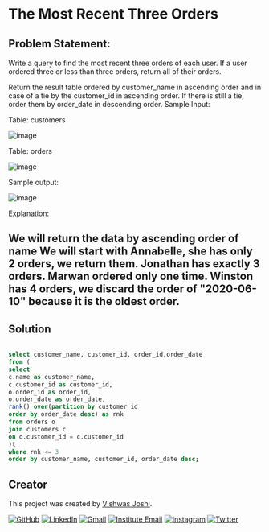 # The Most Recent Three Orders

## Problem Statement:

Write a query to find the most recent three orders of each user. If a user ordered three or less than three orders, return all of their orders.

Return the result table ordered by customer_name in ascending order and in case of a tie by the customer_id in ascending order. If there is still a tie, order them by order_date in descending order.
Sample Input:

Table: customers

![image](https://github.com/vishwasjoshi2019/DSML/assets/98074283/6d53fdee-fbd7-46ec-ace0-caada3a5799a)



Table: orders

![image](https://github.com/vishwasjoshi2019/DSML/assets/98074283/94a90bd2-7243-4856-ae4c-5a123d954b8c)



Sample output:

![image](https://github.com/vishwasjoshi2019/DSML/assets/98074283/d68538e8-76a3-42b7-9325-32279a715ca2)



Explanation:

We will return the data by ascending order of name
We will start with Annabelle, she has only 2 orders, we return them.
Jonathan has exactly 3 orders.
Marwan ordered only one time.
Winston has 4 orders, we discard the order of "2020-06-10" because it is the oldest order.
---

## Solution

```sql

select customer_name, customer_id, order_id,order_date
from (
select
c.name as customer_name,
c.customer_id as customer_id,
o.order_id as order_id,
o.order_date as order_date,
rank() over(partition by customer_id 
order by order_date desc) as rnk
from orders o
join customers c
on o.customer_id = c.customer_id
)t
where rnk <= 3
order by customer_name, customer_id, order_date desc;

```
## Creator

This project was created by [Vishwas Joshi](https://github.com/vishwasjoshi2019).


[![GitHub](https://img.shields.io/badge/GitHub-%40vishwasjoshi2019-blue)](https://github.com/vishwasjoshi2019)
[![LinkedIn](https://img.shields.io/badge/LinkedIn-%40vishwasjoshi2019-blue)](https://www.linkedin.com/in/vishwasjoshi2019/)
[![Gmail](https://img.shields.io/badge/Gmail-vishwasjoshi2019%40gmail.com-red)](mailto:vishwasjoshi2019@gmail.com)
[![Institute Email](https://img.shields.io/badge/Institute%20Email-vishwas.j%40iitgn.ac.in-red)](mailto:vishwas.j@iitgn.ac.in)
[![Instagram](https://img.shields.io/badge/Instagram-%40cursed__geek-orange)](https://www.instagram.com/cursed_geek/)
[![Twitter](https://img.shields.io/badge/Twitter-%40Vishwas79116150-blue)](https://twitter.com/Vishwas79116150)



